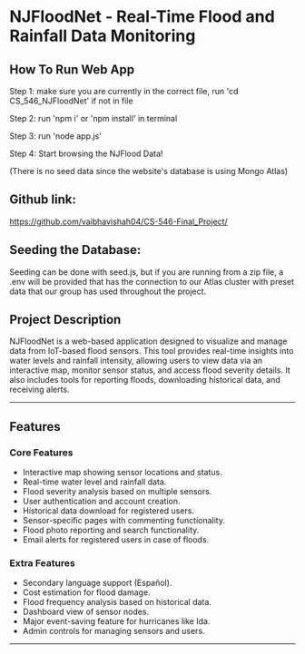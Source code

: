 # NJFloodNet - Real-Time Flood and Rainfall Data Monitoring

## How To Run Web App

Step 1: make sure you are currently in the correct file, run 
'cd CS_546_NJFloodNet' if not in file

Step 2: run 'npm i' or 'npm install' in terminal

Step 3: run 'node app.js'

Step 4: Start browsing the NJFlood Data!

(There is no seed data since the website's database is using Mongo Atlas)

## Github link: 
https://github.com/vaibhavishah04/CS-546-Final_Project/

## Seeding the Database:
Seeding can be done with seed.js, but if you are running from a zip file, a .env will be provided that has the connection to our Atlas cluster with preset data that our group has used throughout the project.

## **Project Description**
NJFloodNet is a web-based application designed to visualize and manage data from IoT-based flood sensors. This tool provides real-time insights into water levels and rainfall intensity, allowing users to view data via an interactive map, monitor sensor status, and access flood severity details. It also includes tools for reporting floods, downloading historical data, and receiving alerts.

---

## **Features**
### **Core Features**
- Interactive map showing sensor locations and status.
- Real-time water level and rainfall data.
- Flood severity analysis based on multiple sensors.
- User authentication and account creation.
- Historical data download for registered users.
- Sensor-specific pages with commenting functionality.
- Flood photo reporting and search functionality.
- Email alerts for registered users in case of floods.

### **Extra Features**
- Secondary language support (Español).
- Cost estimation for flood damage.
- Flood frequency analysis based on historical data.
- Dashboard view of sensor nodes.
- Major event-saving feature for hurricanes like Ida.
- Admin controls for managing sensors and users.

---
